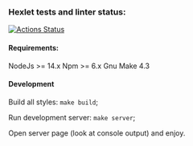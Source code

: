 ### Hexlet tests and linter status:
[![Actions Status](https://github.com/glagius/layout-designer-project-lvl2/workflows/hexlet-check/badge.svg)](https://github.com/glagius/layout-designer-project-lvl2/actions)

#### Requirements:

NodeJs >= 14.x
Npm >= 6.x
Gnu Make 4.3

#### Development

Build all styles: `make build`;

Run development server: `make server`;

Open server page (look at console output) and enjoy.